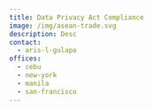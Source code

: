 ```yaml
---
title: Data Privacy Act Compliance
image: /img/asean-trade.svg
description: Desc
contact:
  - aris-l-gulapa
offices:
  - cebu
  - new-york
  - manila
  - san-francisco
---
```

